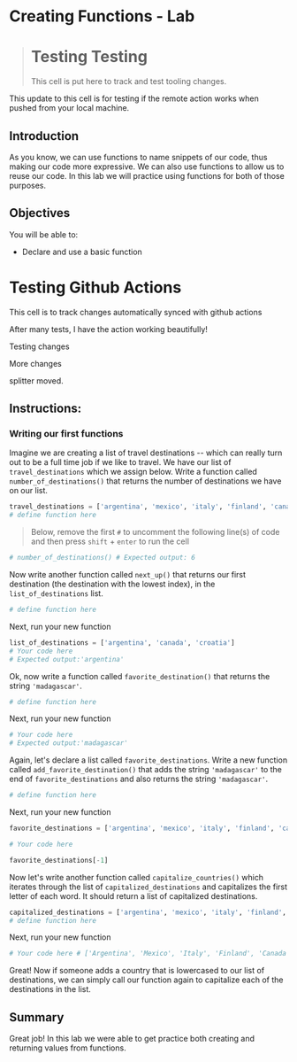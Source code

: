 # Creating Functions - Lab

> # Testing Testing
> This cell is put here to track and test tooling changes.

This update to this cell is for testing if the remote action works when pushed from your local machine.

## Introduction

As you know, we can use functions to name snippets of our code, thus making our code more expressive. We can also use functions to allow us to reuse our code. In this lab we will practice using functions for both of those purposes.

## Objectives

You will be able to:

* Declare and use a basic function

# Testing Github Actions
This cell is to track changes automatically synced with github actions

After many tests, I have the action working beautifully!

Testing changes

More changes

splitter moved.

## Instructions: 
### Writing our first functions

Imagine we are creating a list of travel destinations -- which can really turn out to be a full time job if we like to travel. We have our list of `travel_destinations` which we assign below. Write a function called `number_of_destinations()` that returns the number of destinations we have on our list.


```python
travel_destinations = ['argentina', 'mexico', 'italy', 'finland', 'canada', 'croatia']
# define function here
```

> Below, remove the first `#` to uncomment the following line(s) of code and then press `shift` + `enter` to run the cell


```python
# number_of_destinations() # Expected output: 6
```

Now write another function called `next_up()` that returns our first destination (the destination with the lowest index), in the `list_of_destinations` list.


```python
# define function here
```

Next, run your new function


```python
list_of_destinations = ['argentina', 'canada', 'croatia']
# Your code here 
# Expected output:'argentina'
```

Ok, now write a function called `favorite_destination()` that returns the string `'madagascar'`.


```python
# define function here
```

Next, run your new function


```python
# Your code here 
# Expected output:'madagascar'
```

Again, let's declare a list called `favorite_destinations`. Write a new function called `add_favorite_destination()` that adds the string `'madagascar'` to the end of `favorite_destinations` and also returns the string `'madagascar'`.


```python
# define function here
```

Next, run your new function


```python
favorite_destinations = ['argentina', 'mexico', 'italy', 'finland', 'canada', 'croatia']

# Your code here 

favorite_destinations[-1] 
```

Now let's write another function called `capitalize_countries()` which iterates through the list of `capitalized_destinations` and capitalizes the first letter of each word. It should return a list of capitalized destinations.


```python
capitalized_destinations = ['argentina', 'mexico', 'italy', 'finland', 'canada', 'croatia']
# define function here
```

Next, run your new function


```python
# Your code here # ['Argentina', 'Mexico', 'Italy', 'Finland', 'Canada', 'Croatia']
```

Great! Now if someone adds a country that is lowercased to our list of destinations, we can simply call our function again to capitalize each of the destinations in the list.

## Summary

Great job! In this lab we were able to get practice both creating and returning values from functions.
